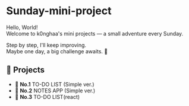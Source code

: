 # Sunday-mini-project

Hello, World! <br>
Welcome to k0nghaa's mini projects — a small adventure every Sunday.

Step by step, I'll keep improving. <br>
Maybe one day, a big challenge awaits. 👾

## 📁 Projects

- 📂 **No.1** TO-DO LIST (Simple ver.)
- 📂 **No.2** NOTES APP (Simple ver.)
- 📂 **No.3** TO-DO LIST(react)
